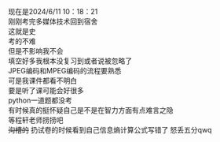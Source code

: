 现在是2024/6/11 10：18：21   
刚刚考完多媒体技术回到宿舍   
这就是史  
考的不难  
但是不影响我不会  
填空好多我根本没复习到或者说被忽略了  
JPEG编码和MPEG编码的流程要熟悉  
可是我课件都看不明白  
要是听了课可能会好很多  
python一道题都没考  
有时候真的挺怀疑自己是不是在智力方面有点难言之隐  
等程轩老师捞捞吧  
~~沟槽的~~ 扔试卷的时候看到自己信息熵计算公式写错了 怒丢五分qwq 
